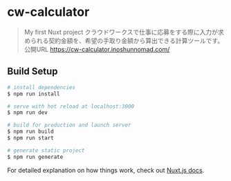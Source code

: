 # cw-calculator

> My first Nuxt project
クラウドワークスで仕事に応募をする際に入力が求められる契約金額を、希望の手取り金額から算出できる計算ツールです。
公開URL
https://cw-calculator.inoshunnomad.com/

## Build Setup

``` bash
# install dependencies
$ npm run install

# serve with hot reload at localhost:3000
$ npm run dev

# build for production and launch server
$ npm run build
$ npm run start

# generate static project
$ npm run generate
```

For detailed explanation on how things work, check out [Nuxt.js docs](https://nuxtjs.org).
